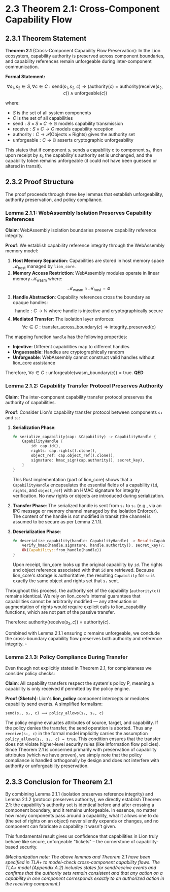# 2.3 Theorem 2.1: Cross-Component Capability Flow

## 2.3.1 Theorem Statement

**Theorem 2.1** (Cross-Component Capability Flow Preservation): In the Lion
ecosystem, capability authority is preserved across component boundaries, and
capability references remain unforgeable during inter-component communication.

**Formal Statement:**

$$\forall s_1, s_2 \in S, \forall c \in C : \text{send}(s_1, s_2, c) \Rightarrow \left(\text{authority}(c) = \text{authority}(\text{receive}(s_2, c)) \land \text{unforgeable}(c)\right)$$

where:

- $S$ is the set of all system components
- $C$ is the set of all capabilities
- $\text{send}: S \times S \times C \to \mathbb{B}$ models capability
  transmission
- $\text{receive}: S \times C \to C$ models capability reception
- $\text{authority}: C \to \mathcal{P}(\text{Objects} \times \text{Rights})$
  gives the authority set
- $\text{unforgeable}: C \to \mathbb{B}$ asserts cryptographic unforgeability

This states that if component s₁ sends a capability c to component s₂, then upon
receipt by s₂ the capability's authority set is unchanged, and the capability
token remains unforgeable (it could not have been guessed or altered in
transit).

## 2.3.2 Proof Structure

The proof proceeds through three key lemmas that establish unforgeability,
authority preservation, and policy compliance.

### Lemma 2.1.1: WebAssembly Isolation Preserves Capability References

**Claim**: WebAssembly isolation boundaries preserve capability reference
integrity.

**Proof**: We establish capability reference integrity through the WebAssembly
memory model:

1. **Host Memory Separation**: Capabilities are stored in host memory space
   $\mathcal{M}_{\text{host}}$ managed by `lion_core`.
2. **Memory Access Restriction**: WebAssembly modules operate in linear memory
   $\mathcal{M}_{\text{wasm}}$ where:
   $$\mathcal{M}_{\text{wasm}} \cap \mathcal{M}_{\text{host}} = \emptyset$$
3. **Handle Abstraction**: Capability references cross the boundary as opaque
   handles:
   $$\text{handle}: C \to \mathbb{N} \text{ where } \text{handle} \text{ is injective and cryptographically secure}$$
4. **Mediated Transfer**: The isolation layer enforces:
   $$\forall c \in C: \text{transfer\_across\_boundary}(c) \Rightarrow \text{integrity\_preserved}(c)$$

The mapping function `handle` has the following properties:

- **Injective**: Different capabilities map to different handles
- **Unguessable**: Handles are cryptographically random
- **Unforgeable**: WebAssembly cannot construct valid handles without lion_core
  assistance

Therefore,
$\forall c \in C: \text{unforgeable}(\text{wasm\_boundary}(c)) = \text{true}$.
**QED**

### Lemma 2.1.2: Capability Transfer Protocol Preserves Authority

**Claim**: The inter-component capability transfer protocol preserves the
authority of capabilities.

**Proof**: Consider Lion's capability transfer protocol between components `s₁`
and `s₂`:

1. **Serialization Phase**:

   ```rust
   fn serialize_capability(cap: &Capability) -> CapabilityHandle {
       CapabilityHandle {
           id: cap.id(),
           rights: cap.rights().clone(),
           object_ref: cap.object_ref().clone(),
           signature: hmac_sign(cap.authority(), secret_key),
       }
   }
   ```

   This Rust implementation (part of lion\_core) shows that a `CapabilityHandle`
   encapsulates the essential fields of a capability (`id`, `rights`, and
   `object_ref`) with an HMAC signature for integrity verification. No new
   rights or objects are introduced during serialization.

2. **Transfer Phase**: The serialized handle is sent from `s₁` to `s₂` (e.g.,
   via an IPC message or memory channel managed by the Isolation Enforcer). The
   content of the handle is not modified in transit (the channel is assumed to
   be secure as per Lemma 2.1.1).

3. **Deserialization Phase**:

   ```rust
   fn deserialize_capability(handle: CapabilityHandle) -> Result<Capability> {
       verify_hmac(handle.signature, handle.authority(), secret_key)?;
       Ok(Capability::from_handle(handle))
   }
   ```

   Upon receipt, lion\_core looks up the original capability by `id`. The rights
   and object reference associated with that `id` are retrieved. Because
   lion\_core's storage is authoritative, the resulting `Capability` for `s₂` is
   exactly the same object and rights set that `s₁` sent.

Throughout this process, the authority set of the capability (`authority(c)`)
remains identical. We rely on lion\_core's internal guarantees that capabilities
cannot be arbitrarily modified — any attenuation or augmentation of rights would
require explicit calls to lion\_capability functions, which are not part of the
passive transfer.

Therefore: $\text{authority}(\text{receive}(s_2, c)) = \text{authority}(c)$.

Combined with Lemma 2.1.1 ensuring $c$ remains unforgeable, we conclude the
cross-boundary capability flow preserves both authority and reference integrity.
$\square$

### Lemma 2.1.3: Policy Compliance During Transfer

Even though not explicitly stated in Theorem 2.1, for completeness we consider
policy checks:

**Claim**: All capability transfers respect the system's policy P, meaning a
capability is only received if permitted by the policy engine.

**Proof (Sketch)**: Lion's **lion\_policy** component intercepts or mediates
capability send events. A simplified formalism:

```
send(s₁, s₂, c) ⟹ policy_allows(s₁, s₂, c)
```

The policy engine evaluates attributes of source, target, and capability. If the
policy denies the transfer, the send operation is aborted. Thus any
`receive(s₂, c)` in the formal model implicitly carries the assumption
`policy_allows(s₁, s₂, c) = true`. This condition ensures that the transfer does
not violate higher-level security rules (like information flow policies). Since
Theorem 2.1 is concerned primarily with preservation of capability attributes
(which we have proven), we simply note that the policy compliance is handled
orthogonally by design and does not interfere with authority or unforgeability
preservation.

## 2.3.3 Conclusion for Theorem 2.1

By combining Lemma 2.1.1 (isolation preserves reference integrity) and Lemma
2.1.2 (protocol preserves authority), we directly establish Theorem 2.1: the
capability's authority set is identical before and after crossing a component
boundary, and it remains unforgeable. In essence, no matter how many components
pass around a capability, what it allows one to do (the set of rights on an
object) never silently expands or changes, and no component can fabricate a
capability it wasn't given.

This fundamental result gives us confidence that capabilities in Lion truly
behave like secure, unforgeable "tickets" – the cornerstone of capability-based
security.

_(Mechanization note: The above lemmas and Theorem 2.1 have been specified in
TLA+ to model-check cross-component capability flows. The TLA+ model (Appendix
A.2) includes states for send/receive events and confirms that the authority
sets remain consistent and that any action on a capability in one component
corresponds exactly to an authorized action in the receiving component.)_
